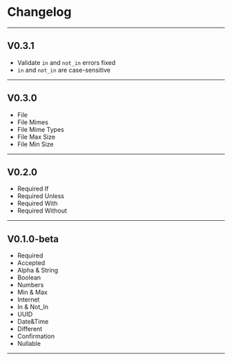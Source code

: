 # Changelog

***

## V0.3.1

- Validate `in` and `not_in` errors fixed
- `in` and `not_in` are case-sensitive

***

## V0.3.0

- File
- File Mimes
- File Mime Types
- File Max Size
- File Min Size

***

## V0.2.0

- Required If
- Required Unless
- Required With
- Required Without

***

## V0.1.0-beta

- Required
- Accepted
- Alpha & String
- Boolean
- Numbers
- Min & Max
- Internet
- In & Not_In
- UUID
- Date&Time
- Different
- Confirmation
- Nullable

***
